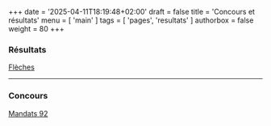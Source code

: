 +++
date = '2025-04-11T18:19:48+02:00'
draft = false
title = 'Concours et résultats'
menu = [ 'main' ]
tags = [ 'pages', 'resultats' ]
authorbox = false
weight = 80
+++

### Résultats
[Flèches](fleches)

---

### Concours
[Mandats 92](https://www.tiralarc92.com/en-savoir-plus/mandats-78700)
